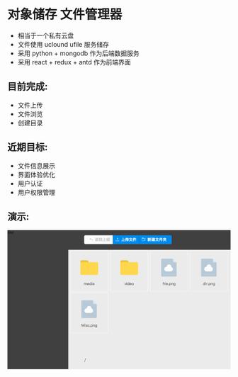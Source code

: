 
# 对象储存 文件管理器

- 相当于一个私有云盘
- 文件使用 uclound ufile 服务储存
- 采用 python + mongodb 作为后端数据服务
- 采用 react + redux + antd 作为前端界面

## 目前完成:
- 文件上传
- 文件浏览
- 创建目录

## 近期目标:
- 文件信息展示
- 界面体验优化
- 用户认证
- 用户权限管理

## 演示:
![Image text](./readmefile/ufile.gif)
